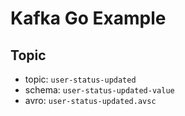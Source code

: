 # Kafka Go Example

## Topic

- topic: `user-status-updated`
- schema: `user-status-updated-value`
- avro: `user-status-updated.avsc`
